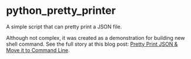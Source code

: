 # python_pretty_printer
A simple script that can pretty print a JSON file.

Although not complex, it was created as a demonstration for building new shell command. See the full story at this blog post: [Pretty Print JSON & Move it to Command Line](https://akshayranganath.github.io/pretty-print-json-with-command-line/).

